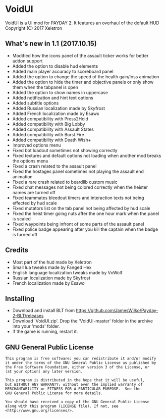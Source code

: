 # VoidUI
VoidUI is a UI mod for PAYDAY 2. It features an overhaul of the default HUD  
Copyright (C) 2017 Xeletron

## What's new in 1.1 (2017.10.15)
- Modified how the icons panel of the assault ticker works for better addon support
- Added the option to disable hud elements
- Added main player accuracy to scoreboard panel
- Added the option to change the speed of the health gain/loss animation
- Added the option to hide the timer and objective panels or only show them when the tabpanel is open
- Added the option to show names in uppercase
- Added notification and hint text options
- Added subtitle options
- Added Russian localization made by Skyfrost
- Added French localization made by Esawo
- Added compatibility with Press2Hold
- Added compatibility with Big Lobby
- Added compatibility with Assault States
- Added compatibility with Burst Fire
- Added compatibility with Death Wish+
- Improved options menu
- Fixed bot loadout sometimes not showing correctly
- Fixed textures and default options not loading when another mod breaks the options menu
- Fixed a crash related to the assault panel
- Fixed the hostages panel sometimes not playing the assault end animation
- Fixed a rare crash related to beardlib custom music
- Fixed chat messages not being colored correctly when the heister names are turned off
- Fixed teammates bleedout timers and interaction texts not being effected by hud scale
- Fixed mutators list on the tab panel not being affected by hud scale
- Fixed the heist timer going nuts after the one hour mark when the panel is scaled
- Fixed waypoints being infront of some parts of the assault panel
- Fixed police badge appearing after you kill the captain when the badge is turned off

## Credits
- Most part of the hud made by Xeletron
- Small lua tweaks made by Fanged Hex
- English language localization tweaks made by VxWolf
- Russian localization made by Skyfrost
- French localization made by Esawo

## Installing
- Download and install BLT from https://github.com/JamesWilko/Payday-2-BLT/releases
- Download 'VoidUI.zip'. Drop the 'VoidUI-master' folder in the archive into your 'mods' folder.
- If the game is running, restart it.

## GNU General Public License
    This program is free software: you can redistribute it and/or modify
    it under the terms of the GNU General Public License as published by
    the Free Software Foundation, either version 3 of the License, or
    (at your option) any later version.

    This program is distributed in the hope that it will be useful,
    but WITHOUT ANY WARRANTY; without even the implied warranty of
    MERCHANTABILITY or FITNESS FOR A PARTICULAR PURPOSE.  See the
    GNU General Public License for more details.

    You should have received a copy of the GNU General Public License
    along with this program (LICENSE file). If not, see <http://www.gnu.org/licenses/>.
	

